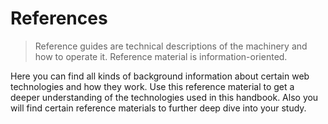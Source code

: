 # References

> Reference guides are technical descriptions of the machinery and how to operate it. Reference material is information-oriented.

Here you can find all kinds of background information about certain web technologies and how they work. Use this reference material to get a deeper understanding of the technologies used in this handbook. Also you will find certain reference materials to further deep dive into your study.